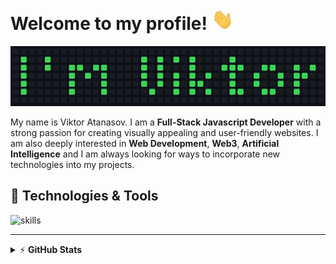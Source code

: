 # Welcome to my profile! <img src="https://raw.githubusercontent.com/ViktorAtanasof/ViktorAtanasof/main/images/welcome.gif" width="35"/>

![Name](https://raw.githubusercontent.com/ViktorAtanasof/ViktorAtanasof/main/images/my-name.png)

My name is Viktor Atanasov. I am a **Full-Stack Javascript Developer** with a strong passion for creating visually appealing and user-friendly websites. I am also deeply interested in **Web Development**, **Web3**, **Artificial Intelligence** and I am always looking for ways to incorporate new technologies into my projects.

## 🔧 Technologies & Tools
![skills](https://skillicons.dev/icons?i=js,nodejs,express,ts,angular,mongodb,firebase,netlify,git,vscode,figma&theme=dark)

---

<details>
    <summary>&#9889 <b>GitHub Stats</b></summary><br/>

![](https://github-readme-streak-stats.herokuapp.com/?user=ViktorAtanasof&theme=gotham&hide_border=true)<br/>
![](https://github-readme-stats.vercel.app/api/top-langs/?username=ViktorAtanasof&theme=gotham&hide_border=true&include_all_commits=false&count_private=false&layout=compact)

</details>
